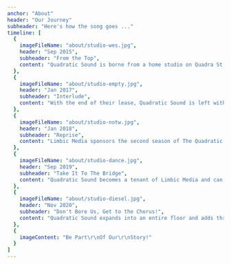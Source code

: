 ```yaml
---
anchor: "About"
header: "Our Journey"
subheader: "Here's how the song goes ..."
timeline: [
  {
    imageFileName: "about/studio-wes.jpg",
    header: "Sep 2015",
    subheader: "From the Top",
    content: "Quadratic Sound is borne from a home studio on Quadra St, Victoria BC. The studio offers rehearsals & recording, and starts The Quadratic Concert Series on YouTube."
  },
  {
    imageFileName: "about/studio-empty.jpg",
    header: "Jan 2017",
    subheader: "Interlude",
    content: "With the end of their lease, Quadratic Sound is left without a studio. The company continues to take part-time remote gigs, while the studio equipment is moved to various locations over the next few years."
  },
  {
    imageFileName: "about/studio-notw.jpg",
    header: "Jan 2018",
    subheader: "Reprise",
    content: "Limbic Media sponsors the second season of The Quadratic Concert Series. Limbic provides a space to host concerts which feature their cutting edge audio reactive lighting technology."
  },
  {
    imageFileName: "about/studio-dance.jpg",
    header: "Sep 2019",
    subheader: "Take It To The Bridge",
    content: "Quadratic Sound becomes a tenant of Limbic Media and can once again offer rehearsals, studio recording, and event space rentals."
  },
  {
    imageFileName: "about/studio-diesel.jpg",
    header: "Nov 2020",
    subheader: "Don't Bore Us, Get to the Chorus!",
    content: "Quadratic Sound expands into an entire floor and adds three new members to the team. With the new space comes new services, including coworking space rentals and increased multimedia offerings."
  },
  {
    imageContent: "Be Part\r\nOf Our\r\nStory!"
  }
]
---
```

